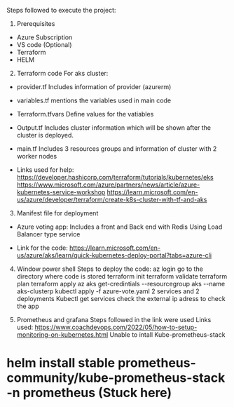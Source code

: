 Steps followed to execute the project:

1) Prerequisites 
- Azure Subscription
- VS code (Optional)
- Terraform  
- HELM

2) Terraform code For aks cluster:
- provider.tf
  Includes information of provider (azurerm)
- variables.tf
  mentions the variables used in main code
- Terraform.tfvars
  Define values for the vatiables
- Output.tf
  Includes cluster information which will be shown after the cluster is deployed.
- main.tf
  Includes 3 resources groups and information of cluster with 2 worker nodes

- Links used for help: 
  https://developer.hashicorp.com/terraform/tutorials/kubernetes/eks
  https://www.microsoft.com/azure/partners/news/article/azure-kubernetes-service-workshop
  https://learn.microsoft.com/en-us/azure/developer/terraform/create-k8s-cluster-with-tf-and-aks

3) Manifest file for deployment
- Azure voting app:
  Includes a front and Back end with Redis
  Using Load Balancer type service
  
- Link for the code: 
  https://learn.microsoft.com/en-us/azure/aks/learn/quick-kubernetes-deploy-portal?tabs=azure-cli

4) Window power shell
Steps to deploy the code:
    az login
    go to the directory where code is stored
    terraform init
    terraform validate
    terraform plan 
    terraform apply 
    az aks get-credintials --resourcegroup aks --name aks-clusterp
    kubectl apply -f azure-vote.yaml
        2 services and 2 deployments
    Kubectl get services
        check the external ip adress to check the app
    
5) Prometheus and grafana
Steps followed in the link were used
Links used: https://www.coachdevops.com/2022/05/how-to-setup-monitoring-on-kubernetes.html
Unable to intall Kube-prometheus-stack
 # helm install stable prometheus-community/kube-prometheus-stack -n prometheus (Stuck here)